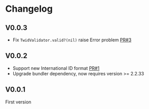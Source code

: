 # Changelog

## V0.0.3

- Fix `TwidValidator.valid?(nil)` raise Error problem [PR#3](https://github.com/wayne5540/taiwanese_id_validator/pull/3)

## V0.0.2

- Support new International ID format [PR#1](https://github.com/wayne5540/taiwanese_id_validator/pull/1)
- Upgrade bundler dependency, now requires version >= 2.2.33

## V0.0.1

First version
